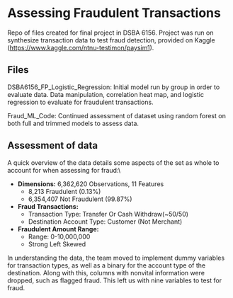 # Assessing Fraudulent Transactions

Repo of files created for final project in DSBA 6156. Project was run on synthesize transaction data to test fraud detection, provided on Kaggle (https://www.kaggle.com/ntnu-testimon/paysim1).

## Files

DSBA6156_FP_Logistic_Regression: Initial model run by group in order to evaluate data. Data manipulation, correlation heat map, and logistic regression to evaluate for fraudulent transactions.

Fraud_ML_Code: Continued assessment of dataset using random forest on both full and trimmed models to assess data.

## Assessment of data
A quick overview of the data details some aspects of the set as whole to account for when assessing for fraud:\

- **Dimensions:** 6,362,620 Observations, 11 Features
  - 8,213 Fraudulent (0.13%)
  - 6,354,407 Not Fraudulent (99.87%)
- **Fraud Transactions:**
  - Transaction Type: Transfer Or Cash Withdraw(~50/50)
  - Destination Account Type: Customer (Not Merchant)
- **Fraudulent Amount Range:**
  - Range: 0-10,000,000
  - Strong Left Skewed

In understanding the data, the team moved to implement dummy variables for transaction types, as well as a binary for the account type of the destination. Along with this, columns with nonvital information were dropped, such as flagged fraud. This left us with nine variables to test for fraud.
